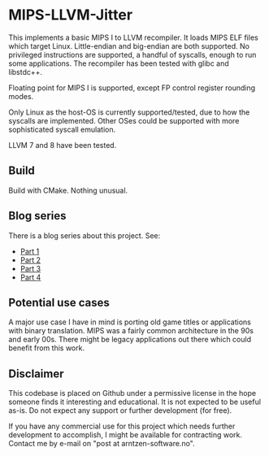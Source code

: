 # MIPS-LLVM-Jitter

This implements a basic MIPS I to LLVM recompiler.
It loads MIPS ELF files which target Linux.
Little-endian and big-endian are both supported.
No privileged instructions are supported, a handful of syscalls, enough to run some applications.
The recompiler has been tested with glibc and libstdc++.

Floating point for MIPS I is supported, except FP control register rounding modes.

Only Linux as the host-OS is currently supported/tested, due to how the syscalls are implemented.
Other OSes could be supported with more sophisticated syscall emulation.

LLVM 7 and 8 have been tested.

## Build

Build with CMake. Nothing unusual.

## Blog series

There is a blog series about this project. See:

- [Part 1](http://themaister.net/blog/2019/01/27/an-unusual-recompiler-experiment-mips-to-llvm-ir-part-1/)
- [Part 2](http://themaister.net/blog/2019/01/29/an-unusual-recompiler-experiment-mips-to-llvm-ir-part-2/)
- [Part 3](http://themaister.net/blog/2019/02/03/an-unusual-recompiler-experiment-mips-to-llvm-ir-part-3/)
- [Part 4](http://themaister.net/blog/2019/02/09/an-unusual-recompiler-experiment-mips-to-llvm-ir-part-4/)

## Potential use cases

A major use case I have in mind is porting old game titles or applications with binary translation.
MIPS was a fairly common architecture in the 90s and early 00s. There might be legacy applications out there
which could benefit from this work.

## Disclaimer

This codebase is placed on Github under a permissive license in the hope someone finds it interesting and educational. It is not expected to be useful as-is. Do not expect any support or further development (for free).

If you have any commercial use for this project which needs further development to accomplish, I might be available for contracting work. Contact me by e-mail on "post at arntzen-software.no".

